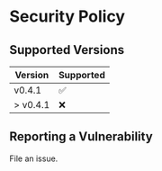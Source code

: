 # Security Policy

## Supported Versions

| Version | Supported          |
| ------- | ------------------ |
| v0.4.1   | :white_check_mark: |
| > v0.4.1 | :x:                |

## Reporting a Vulnerability

File an issue.
